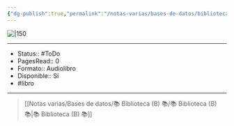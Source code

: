 ```yaml
---
{"dg-publish":true,"permalink":"/notas-varias/bases-de-datos/biblioteca-b/b-el-poder-de-la-autoestima/"}
---
```



![|150](http://books.google.com/books/content?id=BWGbAAAACAAJ&printsec=frontcover&img=1&zoom=1&source=gbs_api)

---

- Status:: #ToDo 
- PagesRead:: 0 
- Formato:: Audiolibro
- Disponible:: Sí 
- #libro 

---

> [[Notas varias/Bases de datos/📚 Biblioteca (B) 📚/📚 Biblioteca (B) 📚\|📚 Biblioteca (B) 📚]]